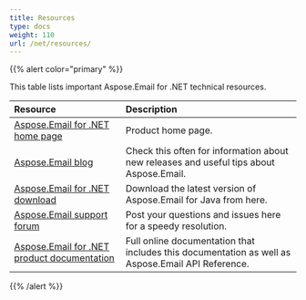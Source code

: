 ```yaml
---
title: Resources
type: docs
weight: 110
url: /net/resources/
---
```



{{% alert color="primary" %}} 

This table lists important Aspose.Email for .NET technical resources.

|**Resource**|**Description**|
| :- | :- |
|[Aspose.Email for .NET home page](https://products.aspose.com/email/net)|Product home page.|
|[Aspose.Email blog](https://blog.aspose.com/category/aspose-products/aspose-email-product-family/)|Check this often for information about new releases and useful tips about Aspose.Email.|
|[Aspose.Email for .NET download](https://downloads.aspose.com/email/net)|Download the latest version of Aspose.Email for Java from here.|
|[Aspose.Email support forum](https://forum.aspose.com/c/email)|Post your questions and issues here for a speedy resolution.|
|[Aspose.Email for .NET product documentation](/email/net)|Full online documentation that includes this documentation as well as Aspose.Email API Reference.|
{{% /alert %}}

